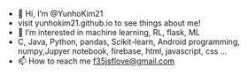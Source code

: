 - 👋 Hi, I’m @YunhoKim21
- visit yunhokim21.github.io to see things about me!
- 👀 I’m interested in machine learning, RL, flask, ML
- C, Java, Python, pandas, Scikit-learn, Android programming, numpy,Jupyer notebook, firebase, html, javascript, css ...
- 📫 How to reach me f35jsflove@gmail.com

<!---
YunhoKim21/YunhoKim21 is a ✨ special ✨ repository because its `README.md` (this file) appears on your GitHub profile.
You can click the Preview link to take a look at your changes.
--->
